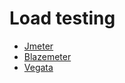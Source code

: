 # Load testing

* [Jmeter](https://jmeter.apache.org/)
* [Blazemeter](https://www.blazemeter.com/)
* [Vegata](https://github.com/tsenart/vegeta)
